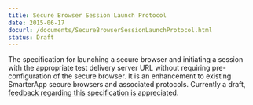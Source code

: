 ```yaml
---
title: Secure Browser Session Launch Protocol
date: 2015-06-17
docurl: /documents/SecureBrowserSessionLaunchProtocol.html
status: Draft
---
```

The specification for launching a secure browser and initiating a session with the appropriate test delivery server URL without requiring pre-configuration of the secure browser. It is an enhancement to existing SmarterApp secure browsers and associated protocols. Currently a draft, [feedback regarding this specification is appreciated](http://www.smarterapp.org/documents/IssuesManagement-GettingStarted.html). 
